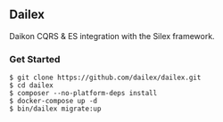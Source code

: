 ## Dailex
Daikon CQRS & ES integration with the Silex framework.

### Get Started
```
$ git clone https://github.com/dailex/dailex.git
$ cd dailex
$ composer --no-platform-deps install
$ docker-compose up -d
$ bin/dailex migrate:up
```
